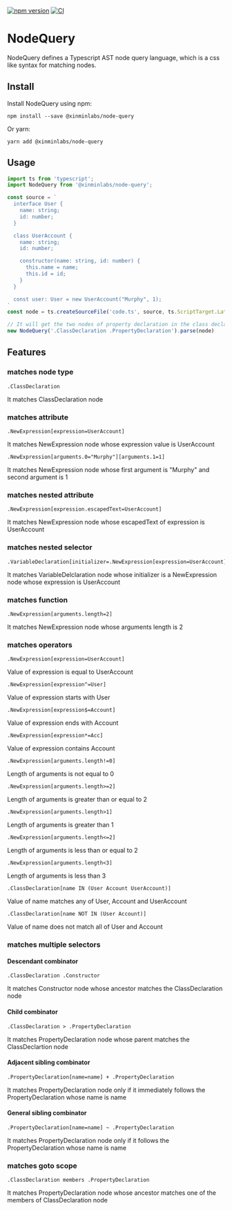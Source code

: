 [![npm version](https://badge.fury.io/js/@xinminlabs%2Fnode-query.svg)](https://badge.fury.io/js/@xinminlabs%2Fnode-query)
[![CI](https://github.com/xinminlabs/node-query-typescript/actions/workflows/main.yml/badge.svg)](https://github.com/xinminlabs/node-query-typescript/actions/workflows/main.yml)

# NodeQuery

NodeQuery defines a Typescript AST node query language, which is a css like syntax for matching nodes.

## Install

Install NodeQuery using npm:

```
npm install --save @xinminlabs/node-query
```

Or yarn:

```
yarn add @xinminlabs/node-query
```

## Usage

```typescript
import ts from 'typescript';
import NodeQuery from '@xinminlabs/node-query';

const source = `
  interface User {
    name: string;
    id: number;
  }

  class UserAccount {
    name: string;
    id: number;

    constructor(name: string, id: number) {
      this.name = name;
      this.id = id;
    }
  }

  const user: User = new UserAccount("Murphy", 1);
`
const node = ts.createSourceFile('code.ts', source, ts.ScriptTarget.Latest, true)

// It will get the two nodes of property declaration in the class declaration.
new NodeQuery('.ClassDeclaration .PropertyDeclaration').parse(node)
```

## Features

### matches node type

```
.ClassDeclaration
```

It matches ClassDeclaration node

### matches attribute

```
.NewExpression[expression=UserAccount]
```

It matches NewExpression node whose expression value is UserAccount

```
.NewExpression[arguments.0="Murphy"][arguments.1=1]
```

It matches NewExpression node whose first argument is "Murphy" and second argument is 1

### matches nested attribute

```
.NewExpression[expression.escapedText=UserAccount]
```

It matches NewExpression node whose escapedText of expression is UserAccount

### matches nested selector

```
.VariableDeclaration[initializer=.NewExpression[expression=UserAccount]]
```

It matches VariableDelclaration node whose initializer is a NewExpression node whose expression is UserAccount

### matches function

```
.NewExpression[arguments.length=2]
```

It matches NewExpression node whose arguments length is 2

### matches operators

```
.NewExpression[expression=UserAccount]
```

Value of expression is equal to UserAccount

```
.NewExpression[expression^=User]
```

Value of expression starts with User

```
.NewExpression[expression$=Account]
```

Value of expression ends with Account

```
.NewExpression[expression*=Acc]
```

Value of expression contains Account

```
.NewExpression[arguments.length!=0]
```

Length of arguments is not equal to 0

```
.NewExpression[arguments.length>=2]
```

Length of arguments is greater than or equal to 2

```
.NewExpression[arguments.length>1]
```

Length of arguments is greater than 1

```
.NewExpression[arguments.length<=2]
```

Length of arguments is less than or equal to 2

```
.NewExpression[arguments.length<3]
```

Length of arguments is less than 3

```
.ClassDeclaration[name IN (User Account UserAccount)]
```

Value of name matches any of User, Account and UserAccount

```
.ClassDeclaration[name NOT IN (User Account)]
```

Value of name does not match all of User and Account

### matches multiple selectors

#### Descendant combinator

```
.ClassDeclaration .Constructor
```

It matches Constructor node whose ancestor matches the ClassDeclaration node

#### Child combinator

```
.ClassDeclaration > .PropertyDeclaration
```

It matches PropertyDeclaration node whose parent matches the ClassDeclartion node

#### Adjacent sibling combinator

```
.PropertyDeclaration[name=name] + .PropertyDeclaration
```

It matches PropertyDeclaration node only if it immediately follows the PropertyDeclaration whose name is name

#### General sibling combinator

```
.PropertyDeclaration[name=name] ~ .PropertyDeclaration
```

It matches PropertyDeclaration node only if it follows the PropertyDeclaration whose name is name

### matches goto scope

```
.ClassDeclaration members .PropertyDeclaration
```

It matches PropertyDeclaration node whose ancestor matches one of the members of ClassDeclaration node
